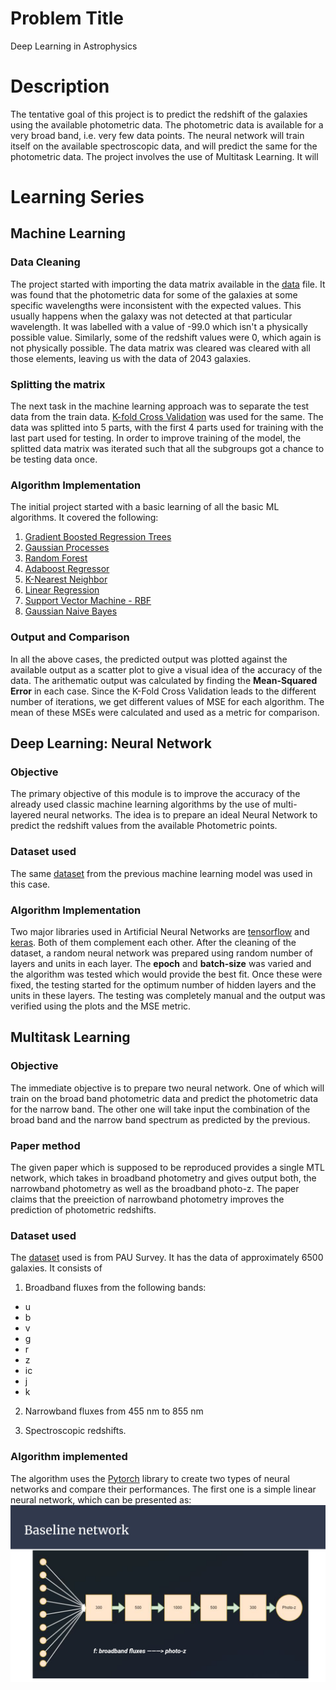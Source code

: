 # Problem Title

Deep Learning in Astrophysics

# Description

The tentative goal of this project is to predict the redshift of the galaxies using the available photometric data. The photometric data is available for a very broad band, i.e. very few data points. The
neural network will train itself on the available spectroscopic data, and will predict the same for the photometric data. The project involves the use of Multitask Learning. It will 

# Learning Series

## Machine Learning

### Data Cleaning

The project started with importing the data matrix available in the [data](data) file. It was found that the photometric data for some of the galaxies at some specific wavelengths were inconsistent with
the expected values. This usually happens when the galaxy was not detected at that particular wavelength. It was labelled with a value of -99.0 which isn't a physically possible value. Similarly, some of
the redshift values were 0, which again is not physically possible. The data matrix was cleared was cleared with all those elements, leaving us with the data of 2043 galaxies.

### Splitting the matrix

The next task in the machine learning approach was to separate the test data from the train data. [K-fold Cross Validation](https://scikit-learn.org/stable/modules/generated/sklearn.model_selection.KFold.html) was used for the same. The data was splitted into 5 parts, with the first 4 parts used for training with the last part used for testing. In order to improve training of the model, the splitted
data matrix was iterated such that all the subgroups got a chance to be testing data once.

### Algorithm Implementation

The initial project started with a basic learning of all the basic ML algorithms. It covered the following:

1. [Gradient Boosted Regression Trees](https://scikit-learn.org/stable/auto_examples/ensemble/plot_gradient_boosting_regression.html)
2. [Gaussian Processes](https://scikit-learn.org/stable/modules/gaussian_process.html)
3. [Random Forest](https://scikit-learn.org/stable/modules/generated/sklearn.ensemble.RandomForestRegressor.html)
4. [Adaboost Regressor](https://scikit-learn.org/stable/modules/generated/sklearn.ensemble.AdaBoostRegressor.html)
5. [K-Nearest Neighbor](https://scikit-learn.org/stable/modules/generated/sklearn.neighbors.KNeighborsRegressor.html)
6. [Linear Regression](https://scikit-learn.org/stable/modules/generated/sklearn.linear_model.LinearRegression.html)
7. [Support Vector Machine - RBF](https://scikit-learn.org/stable/modules/generated/sklearn.svm.SVR.html)
8. [Gaussian Naive Bayes](https://scikit-learn.org/stable/modules/generated/sklearn.naive_bayes.GaussianNB.html)

### Output and Comparison

In all the above cases, the predicted output was plotted against the available output as a scatter plot to give a visual idea of the accuracy of the data. The arithematic output was calculated by finding
the **Mean-Squared Error** in each case. Since the K-Fold Cross Validation leads to the different number of iterations, we get different values of MSE for each algorithm. The mean of these MSEs were
calculated and used as a metric for comparison.

## Deep Learning: Neural Network

### Objective

The primary objective of this module is to improve the accuracy of the already used classic machine learning algorithms by the use of multi-layered neural networks. The idea is to prepare an ideal Neural
Network to predict the redshift values from the available Photometric points. 

### Dataset used

The same [dataset](data) from the previous machine learning model was used in this case.

### Algorithm Implementation

Two major libraries used in Artificial Neural Networks are [tensorflow](https://www.tensorflow.org/) and [keras](https://keras.io/). Both of them complement each other. After the cleaning of the dataset,
a random neural network was prepared using random number of layers and units in each layer. The **epoch** and **batch-size** was varied and the algorithm was tested which would provide the best fit. Once
these were fixed, the testing started for the optimum number of hidden layers and the units in these layers. The testing was completely manual and the output was verified using the plots and the MSE
metric.

## Multitask Learning

### Objective

The immediate objective is to prepare two neural network. One of which will train on the broad band photometric data and predict the photometric data for the narrow band. The other one will take input
the combination of the broad band and the narrow band spectrum as predicted by the previous.

### Paper method

The given paper which is supposed to be reproduced provides a single MTL network, which takes in broadband photometry and gives output both, the narrowband photometry as well as the broadband photo-z. The paper claims that the preeiction of narrowband photometry improves the prediction of photometric redshifts. 

### Dataset used

The [dataset](PAU_narrowband_data_full.fits) used is from PAU Survey. It has the data of approximately 6500 galaxies. It consists of 

1. Broadband fluxes from the following bands:
- u
- b
- v
- g
- r
- z
- ic
- j
- k

2. Narrowband fluxes from 455 nm to 855 nm

3. Spectroscopic redshifts.

### Algorithm implemented

The algorithm uses the [Pytorch](https://pytorch.org/) library to create two types of neural networks and compare their performances. The first one is a simple linear neural network, which can be presented as:
![Linear Neural Network](https://github.com/hrishabhsrivastava/GRI2022/blob/main/Model/Linear%20Network.png)
